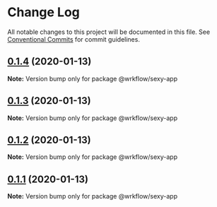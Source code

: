 # Change Log

All notable changes to this project will be documented in this file.
See [Conventional Commits](https://conventionalcommits.org) for commit guidelines.

## [0.1.4](https://github.com/BojanSibar/sibar-vrba/compare/@wrkflow/sexy-app@0.1.3...@wrkflow/sexy-app@0.1.4) (2020-01-13)

**Note:** Version bump only for package @wrkflow/sexy-app





## [0.1.3](https://github.com/BojanSibar/sibar-vrba/compare/@wrkflow/sexy-app@0.1.2...@wrkflow/sexy-app@0.1.3) (2020-01-13)

**Note:** Version bump only for package @wrkflow/sexy-app





## [0.1.2](https://github.com/BojanSibar/sibar-vrba/compare/@wrkflow/sexy-app@0.1.1...@wrkflow/sexy-app@0.1.2) (2020-01-13)

**Note:** Version bump only for package @wrkflow/sexy-app





## [0.1.1](https://github.com/BojanSibar/sibar-vrba/compare/@wrkflow/sexy-app@0.1.0...@wrkflow/sexy-app@0.1.1) (2020-01-13)

**Note:** Version bump only for package @wrkflow/sexy-app
